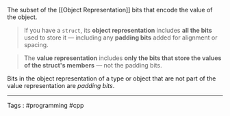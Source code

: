 The subset of the [[Object Representation]] bits that encode the value of the object.

> If you have a `struct`, its **object representation** includes **all the bits** used to store it — including any **padding bits** added for alignment or spacing.

> The **value representation** includes **only the bits that store the values of the struct's members** — not the padding bits.

Bits in the object representation of a type or object that are not part of the value representation are _padding bits_.
___
Tags : #programming #cpp 